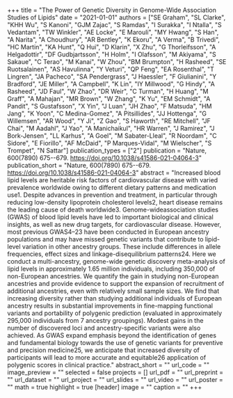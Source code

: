 +++
title = "The Power of Genetic Diversity in Genome-Wide Association Studies of Lipids"
date = "2021-01-01"
authors = ["SE Graham", "SL Clarke", "KHH Wu", "S Kanoni", "GJM Zajac", "S Ramdas", "I Surakka", "I Ntalla", "S Vedantam", "TW Winkler", "AE Locke", "E Marouli", "MY Hwang", "S Han", "A Narita", "A Choudhury", "AR Bentley", "K Ekoru", "A Verma", "B Trivedi", "HC Martin", "KA Hunt", "Q Hui", "D Klarin", "X Zhu", "G Thorleifsson", "A Helgadottir", "DF Gudbjartsson", "H Holm", "I Olafsson", "M Akiyama", "S Sakaue", "C Terao", "M Kanai", "W Zhou", "BM Brumpton", "H Rasheed", "SE Ruotsalainen", "AS Havulinna", "Y Veturi", "QP Feng", "EA Rosenthal", "T Lingren", "JA Pacheco", "SA Pendergrass", "J Haessler", "F Giulianini", "Y Bradford", "JE Miller", "A Campbell", "K Lin", "IY Millwood", "G Hindy", "A Rasheed", "JD Faul", "W Zhao", "DR Weir", "C Turman", "H Huang", "M Graff", "A Mahajan", "MR Brown", "W Zhang", "K Yu", "EM Schmidt", "A Pandit", "S Gustafsson", "X Yin", "J Luan", "JH Zhao", "F Matsuda", "HM Jang", "K Yoon", "C Medina-Gomez", "A Pitsillides", "JJ Hottenga", "G Willemsen", "AR Wood", "Y Ji", "Z Gao", "S Haworth", "RE Mitchell", "JF Chai", "M Aadahl", "J Yao", "A Manichaikul", "HR Warren", "J Ramirez", "J Bork-Jensen", "LL Karhus", "A Goel", "M Sabater-Lleal", "R Noordam", "C Sidore", "E Fiorillo", "AF McDaid", "P Marques-Vidal", "M Wielscher", "S Trompet", "N Sattar"]
publication_types = ["2"]
publication = "Nature, 600(7890) 675--679. https://doi.org/10.1038/s41586-021-04064-3"
publication_short = "Nature, 600(7890) 675--679. https://doi.org/10.1038/s41586-021-04064-3"
abstract = "Increased blood lipid levels are heritable risk factors of cardiovascular disease with varied prevalence worldwide owing to different dietary patterns and medication use1. Despite advances in prevention and treatment, in particular through reducing low-density lipoprotein cholesterol levels2, heart disease remains the leading cause of death worldwide3. Genome-wideassociation studies (GWAS) of blood lipid levels have led to important biological and clinical insights, as well as new drug targets, for cardiovascular disease. However, most previous GWAS4–23 have been conducted in European ancestry populations and may have missed genetic variants that contribute to lipid-level variation in other ancestry groups. These include differences in allele frequencies, effect sizes and linkage-disequilibrium patterns24. Here we conduct a multi-ancestry, genome-wide genetic discovery meta-analysis of lipid levels in approximately 1.65 million individuals, including 350,000 of non-European ancestries. We quantify the gain in studying non-European ancestries and provide evidence to support the expansion of recruitment of additional ancestries, even with relatively small sample sizes. We find that increasing diversity rather than studying additional individuals of European ancestry results in substantial improvements in fine-mapping functional variants and portability of polygenic prediction (evaluated in approximately 295,000 individuals from 7 ancestry groupings). Modest gains in the number of discovered loci and ancestry-specific variants were also achieved. As GWAS expand emphasis beyond the identification of genes and fundamental biology towards the use of genetic variants for preventive and precision medicine25, we anticipate that increased diversity of participants will lead to more accurate and equitable26 application of polygenic scores in clinical practice."
abstract_short = ""
url_code = ""
image_preview = ""
selected = false
projects = []
url_pdf = ""
url_preprint = ""
url_dataset = ""
url_project = ""
url_slides = ""
url_video = ""
url_poster = ""
math = true
highlight = true
[header]
image = ""
caption = ""
+++
